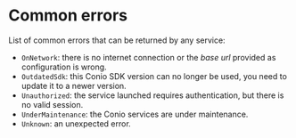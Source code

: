 # Common errors

List of common errors that can be returned by any service:

- `OnNetwork`: there is no internet connection or the *base url* provided as configuration is wrong.
- `OutdatedSdk`: this Conio SDK version can no longer be used, you need to update it to a newer version.
- `Unauthorized`: the service launched requires authentication, but there is no valid session.
- `UnderMaintenance`: the Conio services are under maintenance.
- `Unknown`: an unexpected error.